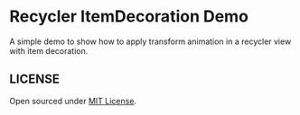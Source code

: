 # Recycler ItemDecoration Demo

A simple demo to show how to apply transform animation in a recycler view with item decoration.

## LICENSE

Open sourced under [MIT License](./LICENSE).
